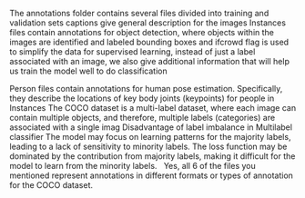 The annotations folder contains several files divided into training and validation sets
captions give general description for the images
Instances files contain annotations for object detection, where objects within the images are identified and labeled
bounding boxes and ifcrowd flag is used to simplify the data for supervised learning, instead of just a label associated with an image, we also give additional information that will help us train the model well to do classification

Person files contain annotations for human pose estimation. Specifically, they describe the locations of key body joints (keypoints) for people in Instances 
The COCO dataset is a multi-label dataset, where each image can contain multiple objects, and therefore, multiple labels (categories) are associated with a single imag
Disadvantage of label imbalance in Multilabel classifier
The model may focus on learning patterns for the majority labels, leading to a lack of sensitivity to minority labels.
The loss function may be dominated by the contribution from majority labels, making it difficult for the model to learn from the minority labels.
   
Yes, all 6 of the files you mentioned represent annotations in different formats or types of annotation for the COCO dataset. 
